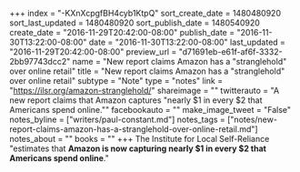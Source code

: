 +++
index = "-KXnXcpgfBH4cyb1KtpQ"
sort_create_date = 1480480920
sort_last_updated = 1480480920
sort_publish_date = 1480540920
create_date = "2016-11-29T20:42:00-08:00"
publish_date = "2016-11-30T13:22:00-08:00"
date = "2016-11-30T13:22:00-08:00"
last_updated = "2016-11-29T20:42:00-08:00"
preview_url = "d71691eb-e61f-af6f-3332-2bb97743dcc2"
name = "New report claims Amazon has a \"stranglehold\" over online retail"
title = "New report claims Amazon has a \"stranglehold\" over online retail"
subtype = "Note"
type = "notes"
link = "https://ilsr.org/amazon-stranglehold/"
shareimage = ""
twitterauto = "A new report claims that Amazon captures \"nearly $1 in every $2 that Americans spend online.\""
facebookauto = ""
make_image_tweet = "False"
notes_byline = ["writers/paul-constant.md"]
notes_tags = ["notes/new-report-claims-amazon-has-a-stranglehold-over-online-retail.md"]
notes_about = ""
books = ""
+++
The Institute for Local Self-Reliance "estimates that **Amazon is now capturing nearly $1 in every $2 that Americans spend online**."